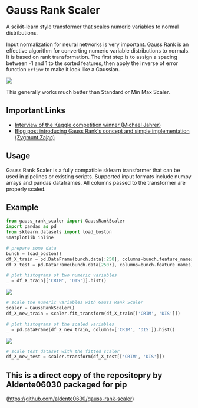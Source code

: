 # Gauss Rank Scaler
  
A scikit-learn style transformer that scales numeric variables to normal distributions. 

Input normalization for neural networks is very important. Gauss Rank is an effective algorithm for converting numeric variable distributions to normals. It is based on rank transformation. The first step is to assign a spacing between -1 and 1 to the sorted features, then apply the inverse of error function `erfinv` to make it look like a Gaussian. 
  
![](https://aldente0630.github.io/assets/gauss_rank_scaler3.png)
  
This generally works much better than Standard or Min Max Scaler.
  
## Important Links
  
* [Interview of the Kaggle competition winner (Michael Jahrer)](https://www.kaggle.com/c/porto-seguro-safe-driver-prediction/discussion/44629#250927)  
* [Blog post introducing Gauss Rank's concept and simple implementation (Zygmunt Zając)](http://fastml.com/preparing-continuous-features-for-neural-networks-with-rankgauss)
  
## Usage

Gauss Rank Scaler is a fully compatible sklearn transformer that can be used in pipelines or existing scripts. Supported input formats include numpy arrays and pandas dataframes. All columns passed to the transformer are properly scaled.

## Example

```python
from gauss_rank_scaler import GaussRankScaler
import pandas as pd
from sklearn.datasets import load_boston
%matplotlib inline

# prepare some data
bunch = load_boston()
df_X_train = pd.DataFrame(bunch.data[:250], columns=bunch.feature_names)
df_X_test = pd.DataFrame(bunch.data[250:], columns=bunch.feature_names)

# plot histograms of two numeric variables
_ = df_X_train[['CRIM', 'DIS']].hist()
```
![](https://aldente0630.github.io/assets/gauss_rank_scaler1.png)
```python
# scale the numeric variables with Gauss Rank Scaler
scaler = GaussRankScaler()
df_X_new_train = scaler.fit_transform(df_X_train[['CRIM', 'DIS']])

# plot histograms of the scaled variables
_ = pd.DataFrame(df_X_new_train, columns=['CRIM', 'DIS']).hist()
```
![](https://aldente0630.github.io/assets/gauss_rank_scaler2.png)
```python
# scale test dataset with the fitted scaler
df_X_new_test = scaler.transform(df_X_test[['CRIM', 'DIS']])
```
## This is a direct copy of the repositopry by Aldente06030 packaged for pip
(https://github.com/aldente0630/gauss-rank-scaler)
